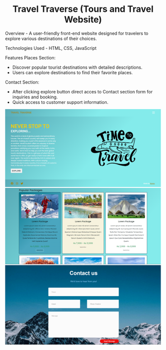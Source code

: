 <h1 align="center">Travel Traverse (Tours and Travel Website)</h1>

Overview -
A user-friendly front-end website designed for travelers to explore various destinations of their choices.


Technologies Used - 
HTML,
CSS,
JavaScript


Features
Places Section:
- Discover popular tourist destinations with detailed descriptions.
- Users can explore destinations to find their favorite places.

Contact Section:
- After clicking explore button direct acces to Contact section form for inquiries and booking.
- Quick access to customer support information.

![preview img](/preview.png)
![preview img](/preview1.png)
![preview img](/preview2.png)
